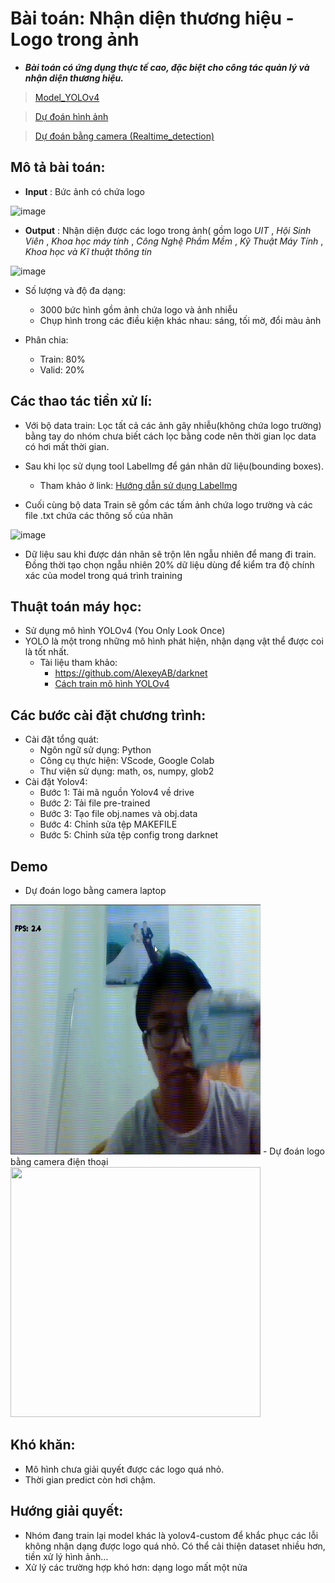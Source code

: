 # Bài toán: Nhận diện thương hiệu - Logo trong ảnh
* ***Bài toán có ứng dụng thực tế cao, đặc biệt cho công tác quản lý và nhận diện thương hiệu.***
> [Model_YOLOv4](https://github.com/khoaphamj1505/CS114.L11.KHCL/blob/master/%C4%90%E1%BB%93%20%C3%A1n%20cu%E1%BB%91i%20k%E1%BB%B3/Train_model.ipynb)

> [Dự đoán hình ảnh](https://github.com/khoaphamj1505/CS114.L11.KHCL/blob/master/%C4%90%E1%BB%93%20%C3%A1n%20cu%E1%BB%91i%20k%E1%BB%B3/img_detect.py)

> [Dự đoán bằng camera (Realtime_detection)](https://github.com/khoaphamj1505/CS114.L11.KHCL/blob/master/%C4%90%E1%BB%93%20%C3%A1n%20cu%E1%BB%91i%20k%E1%BB%B3/realtime_detect.py)

## Mô tả bài toán:
* **Input** : Bức ảnh có chứa logo

![image](https://user-images.githubusercontent.com/63738324/104817010-2b7ade80-5851-11eb-8695-14087312330b.png)
* **Output** : Nhận diện được các logo trong ảnh( gồm logo *UIT* , *Hội Sinh Viên* , *Khoa học máy tính* , *Công Nghệ Phầm Mềm* , *Kỹ Thuật Máy Tính* , *Khoa học và Kĩ thuật thông tin*  

![image](https://user-images.githubusercontent.com/63738324/104817036-506f5180-5851-11eb-9579-52cca3cdcd47.png)


* Số lượng và độ đa dạng:
	
	- 3000 bức hình gồm ảnh chứa logo và ảnh nhiễu
	- Chụp hình trong các điều kiện khác nhau: sáng, tối mờ, đổi màu ảnh

* Phân chia: 
	- Train: 80%
	- Valid: 20%
## Các thao tác tiền xử lí:
- Với bộ data train: Lọc tất cả các ảnh gây nhiễu(không chứa logo trường) bằng tay do nhóm chưa biết cách lọc bằng code nên thời gian lọc data có hơi mất thời gian. 
- Sau khi lọc sử dụng tool LabelImg để gán nhãn dữ liệu(bounding boxes).

	* Tham khảo ở link: [Hướng dẫn sử dụng LabelImg](https://github.com/tzutalin/labelImg)
- Cuối cùng bộ data Train sẽ gồm các tấm ảnh chứa logo trường và các file .txt chứa các thông số của nhãn

![image](https://user-images.githubusercontent.com/63738324/104817151-02a71900-5852-11eb-9dcf-29d4a97f32b7.png)

- Dữ liệu sau khi được dán nhãn sẽ trộn lên ngẫu nhiên để mang đi train. Đồng thời tạo chọn ngẫu nhiên 20% dữ liệu dùng để kiểm tra độ chính xác của model trong quá trình training

## Thuật toán máy học: 
- Sử dụng mô hình YOLOv4 (You Only Look Once)
- YOLO là một trong những mô hình phát hiện, nhận dạng vật thể được coi là tốt nhất. 
	* Tài liệu tham khảo: 
		- https://github.com/AlexeyAB/darknet
		- [Cách train mô hình YOLOv4](https://www.miai.vn/2020/05/25/yolo-series-train-yolo-v4-train-tren-colab-chi-tiet-va-day-du-a-z/)
## Các bước cài đặt chương trình:
- Cài đặt tổng quát:
	- Ngôn ngữ sử dụng: Python
	- Công cụ thực hiện: VScode, Google Colab
	- Thư viện sử dụng: math, os, numpy, glob2
- Cài đặt Yolov4:
	* Bước 1: Tải mã nguồn Yolov4 về drive
	* Bước 2: Tải file pre-trained
	* Bước 3: Tạo file obj.names và obj.data
	* Bước 4: Chỉnh sửa tệp MAKEFILE
	* Bước 5: Chỉnh sửa tệp config trong darknet

## Demo
- Dự đoán logo bằng camera laptop
<img src="https://raw.githubusercontent.com/khoaphamj1505/CS114.L11.KHCL/master/%C4%90%E1%BB%93%20%C3%A1n%20cu%E1%BB%91i%20k%E1%BB%B3/Laptop_cam.gif" width="400" height="400" />
- Dự đoán logo bằng camera điện thoại
<img src="https://github.com/khoaphamj1505/CS114.L11.KHCL/blob/master/%C4%90%E1%BB%93%20%C3%A1n%20cu%E1%BB%91i%20k%E1%BB%B3/Mobile_cam.gif?raw=true" width="400" height="400" />

## Khó khăn:
- Mô hình chưa giải quyết được các logo quá nhỏ.
- Thời gian predict còn hơi chậm.
## Hướng giải quyết:
- Nhóm đang train lại model khác là yolov4-custom để khắc phục các lỗi không nhận dạng được logo quá nhỏ. Có thể cải thiện dataset nhiều hơn, tiền xử lý hình ảnh…
- Xử lý các trường hợp khó hơn: dạng logo mất một nửa

